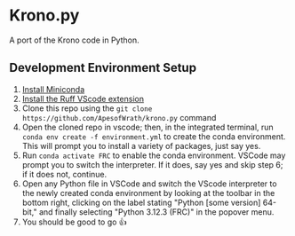 # Krono.py

A port of the Krono code in Python.

## Development Environment Setup

1. [Install Miniconda](https://docs.anaconda.com/free/miniconda/)
2. [Install the Ruff VScode extension](https://marketplace.visualstudio.com/items?itemName=charliermarsh.ruff)
3. Clone this repo using the `git clone https://github.com/ApesofWrath/krono.py` command
4. Open the cloned repo in vscode; then, in the integrated terminal, run `conda env create -f environment.yml` to create the conda environment. This will prompt you to install a variety of packages, just say yes.
5. Run `conda activate FRC` to enable the conda environment. VSCode may prompt you to switch the interpreter. If it does, say yes and skip step 6; if it does not, continue.
6. Open any Python file in VSCode and switch the VScode interpreter to the newly created conda environment by looking at the toolbar in the bottom right, clicking on the label stating "Python [some version] 64-bit," and finally selecting "Python 3.12.3 (FRC)" in the popover menu.
7. You should be good to go 👍
